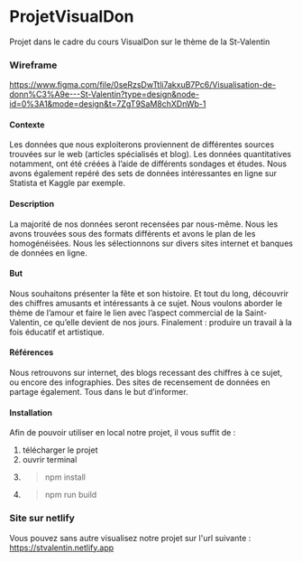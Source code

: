# ProjetVisualDon
Projet dans le cadre du cours VisualDon sur le thème de la St-Valentin

### Wireframe 
https://www.figma.com/file/0seRzsDwTtli7akxuB7Pc6/Visualisation-de-donn%C3%A9e---St-Valentin?type=design&node-id=0%3A1&mode=design&t=7ZgT9SaM8chXDnWb-1

#### Contexte 
Les données que nous exploiterons proviennent de différentes sources trouvées sur le web (articles spécialisés et blog). 
Les données quantitatives notamment, ont été créées à l’aide de différents sondages et études. 
Nous avons également repéré des sets de données intéressantes en ligne sur Statista et Kaggle par exemple. 

#### Description 
La majorité de nos données seront recensées par nous-même. Nous les avons trouvées sous des formats différents et avons le plan de les homogénéisées. Nous les sélectionnons sur divers sites internet et banques de données en ligne. 

#### But 
Nous souhaitons présenter la fête et son histoire. Et tout du long, découvrir des chiffres amusants et intéressants à ce sujet.  Nous voulons aborder le thème de l’amour et faire le lien avec l’aspect commercial de la Saint-Valentin, ce qu’elle devient de nos jours. Finalement : produire un travail à la fois éducatif et artistique. 

#### Références
Nous retrouvons sur internet, des blogs recessant des chiffres à ce sujet, ou encore des infographies. Des sites de recensement de données en partage également. Tous dans le but d’informer. 

#### Installation
Afin de pouvoir utiliser en local notre projet, il vous suffit de :
1. télécharger le projet
2. ouvrir terminal
3. > npm install
4. > npm run build

### Site sur netlify
Vous pouvez sans autre visualisez notre projet sur l'url suivante : https://stvalentin.netlify.app








